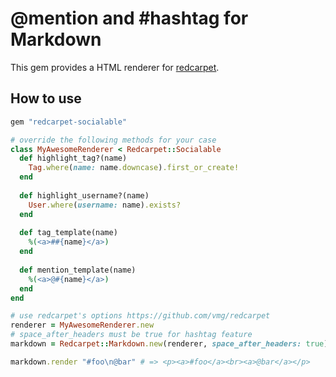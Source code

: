 # @mention and #hashtag for Markdown

This gem provides a HTML renderer for [redcarpet](https://github.com/vmg/redcarpet).

## How to use

```ruby
gem "redcarpet-socialable"
```

```ruby
# override the following methods for your case
class MyAwesomeRenderer < Redcarpet::Socialable
  def highlight_tag?(name)
    Tag.where(name: name.downcase).first_or_create!
  end
  
  def highlight_username?(name)
    User.where(username: name).exists?
  end
  
  def tag_template(name)
    %(<a>##{name}</a>)
  end
  
  def mention_template(name)
    %(<a>@#{name}</a>)
  end
end

# use redcarpet's options https://github.com/vmg/redcarpet
renderer = MyAwesomeRenderer.new
# space_after_headers must be true for hashtag feature
markdown = Redcarpet::Markdown.new(renderer, space_after_headers: true)

markdown.render "#foo\n@bar" # => <p><a>#foo</a><br><a>@bar</a></p>
```
